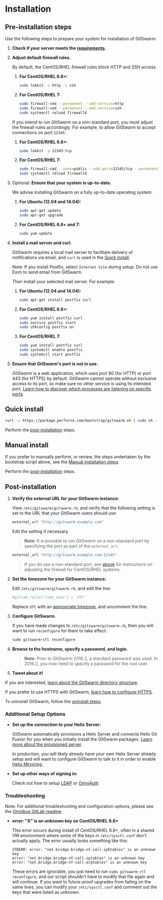 # Installation

## Pre-installation steps

Use the following steps to prepare your system for installation of
GitSwarm:

1.  **Check if your server meets the [requirements](requirements.md).**

1.  **Adjust default firewall rules.**

    By default, the CentOS/RHEL firewall rules block HTTP and SSH access.

    1.  **For CentOS/RHEL 6.6+:**

        ```bash
        sudo lokkit -s http -s ssh
        ```

    1.  **For CentOS/RHEL 7:**

        ```bash
        sudo firewall-cmd --permanent --add-service=http
        sudo firewall-cmd --permanent --add-service=ssh
        sudo systemctl reload firewalld
        ```

    If you intend to run $GitSwarm$ on a non-standard port, you must adjust
    the firewall rules accordingly. For example, to allow $GitSwarm$ to
    accept connections on port `12345`:

    1.  **For CentOS/RHEL 6.6+:**

        ```bash
        sudo lokkit -p 12345:tcp
        ```

    1.  **For CentOS/RHEL 7:**

        ```bash
        sudo firewall-cmd --zone=public --add-port=12345/tcp --permanent
        sudo systemctl reload firewalld
        ```

1.  Optional: **Ensure that your system is up-to-date.**

    We advise installing GitSwarm on a fully up-to-date operating system:

    1.  **For Ubuntu (12.04 and 14.04):**

        ```bash
        sudo apt-get update
        sudo apt-get upgrade
        ```

    1.  **For CentOS/RHEL 6.6+ and 7:**

        ```bash
        sudo yum update
        ```

1.  **Install a mail server and curl.**

    GitSwarm requires a local mail server to facilitate delivery of
    notifications via email, and `curl` is used in the [Quick
    install](#quick-install).

    Note: If you install Postfix, select `Internet Site` during setup. Do
    not use Exim to send email from GitSwarm.

    Then install your selected mail server. For example:

    1.  **For Ubuntu (12.04 and 14.04):**

        ```bash
        sudo apt-get install postfix curl
        ```

    1.  **For CentOS/RHEL 6.6+:**

        ```bash
        sudo yum install postfix curl
        sudo service postfix start
        sudo chkconfig postfix on
        ```

    1.  **For CentOS/RHEL 7:**

        ```bash
        sudo yum install postfix curl
        sudo systemctl enable postfix
        sudo systemctl start postfix
        ```

1.  **Ensure that $GitSwarm$'s port is not in use.**

    $GitSwarm$ is a web application, which uses port 80 (for HTTP) or port
    443 (for HTTPS) by default. $GitSwarm$ cannot operate without exclusive
    access to its port, so make sure no other service is using its
    intended port. [Learn how to discover which processes are listening
    on specific
    ports](http://www.cyberciti.biz/faq/what-process-has-open-linux-port/).


## Quick install

```bash
curl -s https://package.perforce.com/bootstrap/gitswarm.sh | sudo sh -
```

Perform the [post-installation](#post-installation) steps.

## Manual install

If you prefer to manually perform, or review, the steps undertaken by the
bootstrap script above, see the [Manual installation
steps](manual_install.md).

Perform the [post-installation](#post-installation) steps.

## Post-installation

1.  **Verify the external URL for your GitSwarm instance:**

    View `/etc/gitswarm/gitswarm.rb`, and verify that the following
    setting is set to the URL that your GitSwarm users should use:

    ```ruby
    external_url "http://gitswarm.example.com"
    ```

    Edit the setting if necessary.

    > **Note:** It is possible to run $GitSwarm$ on a non-standard port
    > by specifying the port as part of the `external_url`:
    ```ruby
    external_url "http://gitswarm.example.com:12345"
    ```
    > If you do use a non-standard port, see
    > [above](#pre-installation-steps) for instructions on adjusting the
    > firewall for CentOS/RHEL systems.

1.  **Set the timezone for your GitSwarm instance:**

    Edit `/etc/gitswarm/gitswarm.rb`, and edit the line:

    ```ruby
    #gitlab_rails['time_zone'] = 'UTC'
    ```

    Replace `UTC` with an [appropriate
    timezone](http://en.wikipedia.org/wiki/List_of_tz_database_time_zones), and uncomment the line.

1.  **Configure GitSwarm.**

    If you have made changes to `/etc/gitswarm/gitswarm.rb`, then you will
    want to run `reconfigure` for them to take effect.

    ```ruby
    sudo gitswarm-ctl reconfigure
    ```

1.  **Browse to the hostname, specify a password, and login.**

    > **Note:** Prior to $GitSwarm$ 2016.2, a standard password was used.
    > In 2016.2, you now need to specify a password for the root user.

1.  **Tweet about it!**

If you are interested, [learn about the GitSwarm directory
structure](structure.md).

If you prefer to use HTTPS with GitSwarm, [learn how to configure
HTTPS](https.md).

To uninstall GitSwarm, follow the [uninstall steps](uninstall.md).

###  Additional Setup Options

*   **Set up the connection to your Helix Server:**

    GitSwarm automatically provisions a Helix Server and connects Helix Git
    Fusion for you when you initially install the GitSwarm packages.
    [Learn more about the provisioned server](auto_provision.md).

    In production, you will likely already have your own Helix Server
    already setup and will want to configure GitSwarm to talk to it in
    order to enable [Helix
    Mirroring](../workflow/helix_mirroring/overview.md).

*   **Set up other ways of signing in:**

    Check out how to setup [LDAP](../integration/ldap.md) or
    [OmniAuth](../integration/omniauth.md)

### Troubleshooting

Note: For additional troubleshooting and configuration options, please see
the [Omnibus GitLab
readme](https://gitlab.com/gitlab-org/omnibus-gitlab/blob/master/README.md).

*   **error: "X" is an unknown key on CentOS/RHEL 6.6+**

    This error occurs during install of CentOS/RHEL 6.6+, often in a shared
    VM environment where some of the keys in `/etc/sysctl.conf` don't
    actually apply. The error usually looks something like this:

    ```
    STDERR: error: "net.bridge.bridge-nf-call-ip6tables" is an unknown key
    error: "net.bridge.bridge-nf-call-iptables" is an unknown key
    error: "net.bridge.bridge-nf-call-arptables" is an unknown key
    ```

    These errors are ignorable, you just need to run `sudo gitswarm-ctl
    reconfigure`, and our script shouldn't have to modify that file again
    and will continue. If you want to future-proof upgrades from failing on
    the same lines, you can modify your `/etc/sysctl.conf` and comment out
    the keys that were listed as unknown.

